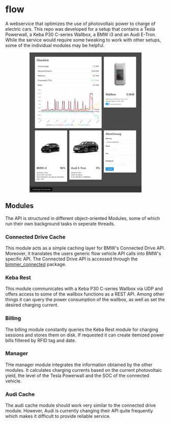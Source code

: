 # flow
A webservice that optimizes the use of photovoltaic power to charge of electric cars. This repo was developed for a setup that contains a Tesla Powerwall, a Keba P30 C-series Wallbox,
a BMW i3 and an Audi E-Tron. While the service would require some tweaking to work with other setups, some of the individual modules may be helpful.

<img src="/screenshot.png" width="70%" style="display: block; margin-left: auto; margin-right: auto;">

## Modules
The API is structured in different object-oriented Modules, some of which run their own background tasks in seperate threads.
### Connected Drive Cache
This module acts as a simple caching layer for BMW's Connected Drive API. Moreover, it translates the users generic flow vehicle API calls into BMW's specific API.
The Connected Drive API is accessed through the [bimmer_connected](https://github.com/bimmerconnected/bimmer_connected) package.

### Keba Rest
This module communicates with a Keba P30 C-series Wallbox via UDP and offers access to some of the wallbox functions as a REST API. Among other things it can query the power consumption
of the wallbox, as well as set the desired charging current.

### Billing
The billing module constantly queries the Keba Rest module for charging sessions and stores them on disk. If requested it can create itemized power bills filtered by RFID tag and date.

### Manager
THe manager module integrates the information obtained by the other modules. It calculates charging currents based on the current photovoltaic yield, the level of the Tesla Powerwall and the SOC of the connected vehicle.

### Audi Cache
The audi cache module should work very similar to the connected drive module. However, Audi is currently changing their API quite frequently which makes it difficult to provide reliable service.

